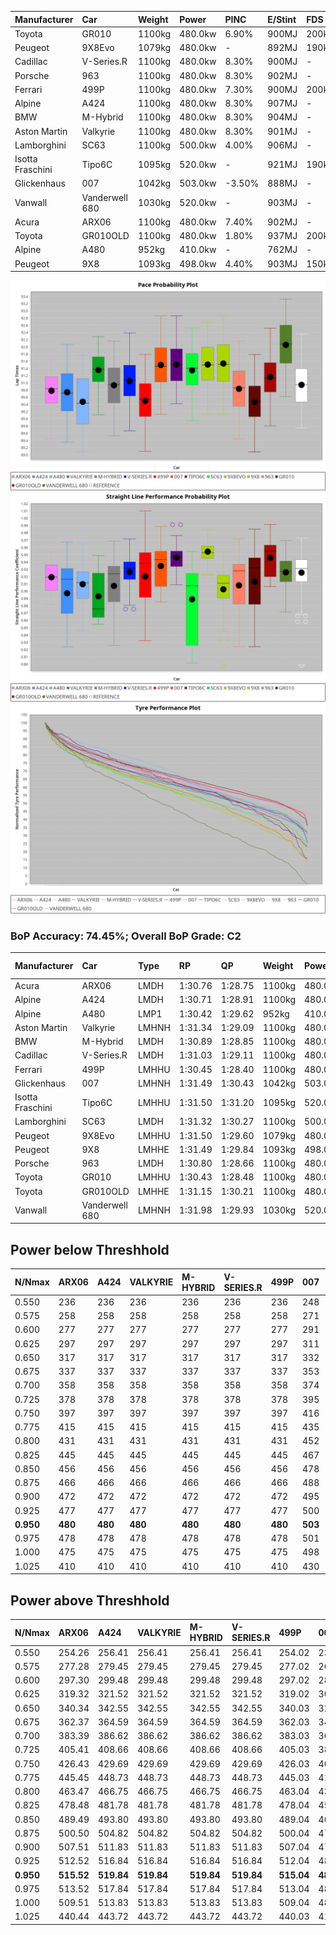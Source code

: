 | Manufacturer     | Car            | Weight | Power   | PINC    | E/Stint | FDS     |
|:-|:-|:-|:-|:-|:-|:-|
| Toyota           | GR010          | 1100kg | 480.0kw | 6.90%   | 900MJ   | 200kph  |
| Peugeot          | 9X8Evo         | 1079kg | 480.0kw |    -    | 892MJ   | 190kph  |
| Cadillac         | V-Series.R     | 1100kg | 480.0kw | 8.30%   | 900MJ   |    -    |
| Porsche          | 963            | 1100kg | 480.0kw | 8.30%   | 902MJ   |    -    |
| Ferrari          | 499P           | 1100kg | 480.0kw | 7.30%   | 900MJ   | 200kph  |
| Alpine           | A424           | 1100kg | 480.0kw | 8.30%   | 907MJ   |    -    |
| BMW              | M-Hybrid       | 1100kg | 480.0kw | 8.30%   | 904MJ   |    -    |
| Aston Martin     | Valkyrie       | 1100kg | 480.0kw | 8.30%   | 901MJ   |    -    |
| Lamborghini      | SC63           | 1100kg | 500.0kw | 4.00%   | 906MJ   |    -    |
| Isotta Fraschini | Tipo6C         | 1095kg | 520.0kw |    -    | 921MJ   | 190kph  |
| Glickenhaus      | 007            | 1042kg | 503.0kw | -3.50%  | 888MJ   |    -    |
| Vanwall          | Vanderwell 680 | 1030kg | 520.0kw |    -    | 903MJ   |    -    |
| Acura            | ARX06          | 1100kg | 480.0kw | 7.40%   | 902MJ   |    -    |
| Toyota           | GR010OLD       | 1100kg | 480.0kw | 1.80%   | 937MJ   | 200kph  |
| Alpine           | A480           | 952kg  | 410.0kw |    -    | 762MJ   |    -    |
| Peugeot          | 9X8            | 1093kg | 498.0kw | 4.40%   | 903MJ   | 150kph  |

![PACECHART](./IMG/AUTO.png)
![STRAIGHTLINEPERFORMANCECHART](./IMG/AUTO_sp.png)
![TYREPERFORMANCECHART](./IMG/AUTO_tw.png)

### BoP Accuracy: 74.45%; Overall BoP Grade: C2
| Manufacturer     | Car            | Type  | RP      | QP      | Weight | Power¹  | Threshhold | PINC    | Power²   | E/Stint | AVG Vmax  | FDS     | RDLC | L/Stint | BOP-Grade | Model Accuracy | Model Points | Match% | SimDiff |
|:-|:-|:-|:-|:-|:-|:-|:-|:-|:-|:-|:-|:-|:-|:-|:-|:-|:-|:-|:-|
| Acura            | ARX06          | LMDH  | 1:30.76 | 1:28.75 | 1100kg | 480.0kw | 210.0kph   | 7.40%   | 515.50kw |  902MJ  | 306.52kph |    -    | 0.98 | 40      | -D1       | 100.00%        | 996          | 68.35% | #       |
| Alpine           | A424           | LMDH  | 1:30.71 | 1:28.91 | 1100kg | 480.0kw | 210.0kph   | 8.30%   | 519.80kw |  907MJ  | 303.17kph |    -    | 0.98 | 40      | -B2       | 96.10%         | 2390         | 81.69% | #       |
| Alpine           | A480           | LMP1  | 1:30.42 | 1:29.62 |  952kg | 410.0kw | 210.0kph   |    -    | 410.00kw |  762MJ  | 303.07kph |    -    | 0.98 | 37      | -D2       | 95.62%         | 1701         | 64.18% | +0.70   |
| Aston Martin     | Valkyrie       | LMHNH | 1:31.34 | 1:29.09 | 1100kg | 480.0kw | 210.0kph   | 8.30%   | 519.80kw |  901MJ  | 302.50kph |    -    | 0.98 | 40      | +D1       | 100.00%        | 466          | 68.56% | #       |
| BMW              | M-Hybrid       | LMDH  | 1:30.89 | 1:28.85 | 1100kg | 480.0kw | 210.0kph   | 8.30%   | 519.80kw |  904MJ  | 304.87kph |    -    | 0.98 | 40      | -B1       | 100.00%        | 3339         | 88.51% | #       |
| Cadillac         | V-Series.R     | LMDH  | 1:31.03 | 1:29.11 | 1100kg | 480.0kw | 210.0kph   | 8.30%   | 519.80kw |  900MJ  | 306.62kph |    -    | 0.98 | 40      | ~A1       | 99.56%         | 5841         | 99.57% | #       |
| Ferrari          | 499P           | LMHHU | 1:30.45 | 1:28.40 | 1100kg | 480.0kw | 210.0kph   | 7.30%   | 515.00kw |  900MJ  | 306.66kph | 200kph  | 1.01 | 40      | -D2       | 99.57%         | 7417         | 64.29% | #       |
| Glickenhaus      | 007            | LMHNH | 1:31.49 | 1:30.43 | 1042kg | 503.0kw | 210.0kph   | -3.50%  | 485.40kw |  888MJ  | 310.21kph |    -    | 0.95 | 40      | +C2       | 93.90%         | 2170         | 74.08% | #       |
| Isotta Fraschini | Tipo6C         | LMHHU | 1:31.50 | 1:31.20 | 1095kg | 520.0kw | 210.0kph   |    -    | 520.00kw |  921MJ  | 309.43kph | 190kph  | 1.02 | 40      | +E1       | 100.00%        | 132          | 57.77% | #       |
| Lamborghini      | SC63           | LMDH  | 1:31.32 | 1:30.27 | 1100kg | 500.0kw | 210.0kph   | 4.00%   | 520.00kw |  906MJ  | 302.33kph |    -    | 1.01 | 40      | +B1       | 100.00%        | 784          | 89.57% | #       |
| Peugeot          | 9X8Evo         | LMHHU | 1:31.50 | 1:29.60 | 1079kg | 480.0kw | 210.0kph   |    -    | 480.00kw |  892MJ  | 309.76kph | 190kph  | 0.98 | 40      | +D1       | 100.00%        | 1891         | 66.61% | #       |
| Peugeot          | 9X8            | LMHHE | 1:31.49 | 1:29.84 | 1093kg | 498.0kw | 210.0kph   | 4.40%   | 519.90kw |  903MJ  | 303.43kph | 150kph  | 0.98 | 40      | +C1       | 99.96%         | 4579         | 76.19% | +1.86   |
| Porsche          | 963            | LMDH  | 1:30.80 | 1:28.66 | 1100kg | 480.0kw | 210.0kph   | 8.30%   | 519.80kw |  902MJ  | 305.00kph |    -    | 0.98 | 40      | -B1       | 98.39%         | 16118        | 86.46% | #       |
| Toyota           | GR010          | LMHHU | 1:30.43 | 1:28.48 | 1100kg | 480.0kw | 210.0kph   | 6.90%   | 513.10kw |  900MJ  | 305.31kph | 200kph  | 1.01 | 40      | -D2       | 99.90%         | 5196         | 63.53% | #       |
| Toyota           | GR010OLD       | LMHHE | 1:31.15 | 1:30.21 | 1100kg | 480.0kw | 210.0kph   | 1.80%   | 488.60kw |  937MJ  | 308.63kph | 200kph  | 1.00 | 40      | +B2       | 97.31%         | 905          | 83.24% | #       |
| Vanwall          | Vanderwell 680 | LMHNH | 1:31.98 | 1:29.93 | 1030kg | 520.0kw | 0.0kph     |    -    | 520.00kw |  903MJ  | 312.78kph |    -    | 1.01 | 40      | +E1       | 98.91%         | 543          | 58.67% | +1.62   |

## Power below Threshhold
| N/Nmax    | ARX06   | A424    | VALKYRIE | M-HYBRID | V-SERIES.R | 499P    | 007     | TIPO6C  | SC63    | 9X8EVO  | 9X8     | 963     | GR010   | GR010OLD | VANDERWELL 680 | ​     | RPM      | A480       |
|:-|:-|:-|:-|:-|:-|:-|:-|:-|:-|:-|:-|:-|:-|:-|:-|:-|:-|:-|
|  0.550    |  236    |  236    |  236     |  236     |  236       |  236    |  248    |  256    |  246    |  236    |  245    |  236    |  236    |  236     |  256           |  ​    |   --     |   -        |
|  0.575    |  258    |  258    |  258     |  258     |  258       |  258    |  271    |  279    |  269    |  258    |  268    |  258    |  258    |  258     |  279           |  ​    |   --     |   -        |
|  0.600    |  277    |  277    |  277     |  277     |  277       |  277    |  291    |  300    |  289    |  277    |  288    |  277    |  277    |  277     |  300           |  ​    |   --     |   -        |
|  0.625    |  297    |  297    |  297     |  297     |  297       |  297    |  311    |  322    |  309    |  297    |  308    |  297    |  297    |  297     |  322           |  ​    |   --     |   -        |
|  0.650    |  317    |  317    |  317     |  317     |  317       |  317    |  332    |  343    |  330    |  317    |  329    |  317    |  317    |  317     |  343           |  ​    |   --     |   -        |
|  0.675    |  337    |  337    |  337     |  337     |  337       |  337    |  353    |  365    |  351    |  337    |  350    |  337    |  337    |  337     |  365           |  ​    |   --     |   -        |
|  0.700    |  358    |  358    |  358     |  358     |  358       |  358    |  374    |  387    |  372    |  358    |  371    |  358    |  358    |  358     |  387           |  ​    |   --     |   -        |
|  0.725    |  378    |  378    |  378     |  378     |  378       |  378    |  395    |  409    |  393    |  378    |  392    |  378    |  378    |  378     |  409           |  ​    |   --     |   -        |
|  0.750    |  397    |  397    |  397     |  397     |  397       |  397    |  416    |  430    |  413    |  397    |  411    |  397    |  397    |  397     |  430           |  ​    |   --     |   -        |
|  0.775    |  415    |  415    |  415     |  415     |  415       |  415    |  435    |  449    |  432    |  415    |  430    |  415    |  415    |  415     |  449           |  ​    |  5000    |  -3213569  |
|  0.800    |  431    |  431    |  431     |  431     |  431       |  431    |  452    |  467    |  449    |  431    |  447    |  431    |  431    |  431     |  467           |  ​    |  5500    |  -3499979  |
|  0.825    |  445    |  445    |  445     |  445     |  445       |  445    |  467    |  482    |  464    |  445    |  462    |  445    |  445    |  445     |  482           |  ​    |  5999    |  -3800400  |
|  0.850    |  456    |  456    |  456     |  456     |  456       |  456    |  478    |  494    |  475    |  456    |  473    |  456    |  456    |  456     |  494           |  ​    |  6499    |  -4114832  |
|  0.875    |  466    |  466    |  466     |  466     |  466       |  466    |  488    |  505    |  485    |  466    |  483    |  466    |  466    |  466     |  505           |  ​    |  7000    |  -4443276  |
|  0.900    |  472    |  472    |  472     |  472     |  472       |  472    |  495    |  512    |  492    |  472    |  490    |  472    |  472    |  472     |  512           |  ​    |  7500    |  -4785730  |
|  0.925    |  477    |  477    |  477     |  477     |  477       |  477    |  500    |  517    |  497    |  477    |  495    |  477    |  477    |  477     |  517           |  ​    |  8000    |  407       |
| **0.950** | **480** | **480** | **480**  | **480**  | **480**    | **480** | **503** | **520** | **500** | **480** | **498** | **480** | **480** | **480**  | **520**        | **​** | **8499** | **410**    |
|  0.975    |  478    |  478    |  478     |  478     |  478       |  478    |  501    |  518    |  498    |  478    |  496    |  478    |  478    |  478     |  518           |  ​    |  9000    |  205       |
|  1.000    |  475    |  475    |  475     |  475     |  475       |  475    |  498    |  514    |  495    |  475    |  493    |  475    |  475    |  475     |  514           |  ​    |   --     |   -        |
|  1.025    |  410    |  410    |  410     |  410     |  410       |  410    |  430    |  444    |  427    |  410    |  425    |  410    |  410    |  410     |  444           |  ​    |   --     |   -        |

## Power above Threshhold
| N/Nmax    | ARX06      | A424       | VALKYRIE   | M-HYBRID   | V-SERIES.R | 499P       | 007        | TIPO6C  | SC63    | 9X8EVO  | 9X8        | 963        | GR010      | GR010OLD   | VANDERWELL 680 | ​     | RPM      | A480       |
|:-|:-|:-|:-|:-|:-|:-|:-|:-|:-|:-|:-|:-|:-|:-|:-|:-|:-|:-|
|  0.550    |  254.26    |  256.41    |  256.41    |  256.41    |  256.41    |  254.02    |  239.19    |  256    |  256    |  236    |  256.45    |  256.41    |  253.06    |  240.31    |  256           |  ​    |   --     |   -        |
|  0.575    |  277.28    |  279.45    |  279.45    |  279.45    |  279.45    |  277.02    |  261.21    |  279    |  279    |  258    |  279.49    |  279.45    |  276.06    |  262.34    |  279           |  ​    |   --     |   -        |
|  0.600    |  297.30    |  299.48    |  299.48    |  299.48    |  299.48    |  297.02    |  280.23    |  300    |  300    |  277    |  299.53    |  299.48    |  296.07    |  282.37    |  300           |  ​    |   --     |   -        |
|  0.625    |  319.32    |  321.52    |  321.52    |  321.52    |  321.52    |  319.02    |  300.24    |  322    |  322    |  297    |  321.56    |  321.52    |  317.07    |  302.40    |  322           |  ​    |   --     |   -        |
|  0.650    |  340.34    |  342.55    |  342.55    |  342.55    |  342.55    |  340.03    |  320.26    |  343    |  343    |  317    |  342.60    |  342.55    |  338.08    |  322.42    |  343           |  ​    |   --     |   -        |
|  0.675    |  362.37    |  364.59    |  364.59    |  364.59    |  364.59    |  362.03    |  341.28    |  365    |  365    |  337    |  364.64    |  364.59    |  360.08    |  343.45    |  365           |  ​    |   --     |   -        |
|  0.700    |  383.39    |  386.62    |  386.62    |  386.62    |  386.62    |  383.03    |  362.29    |  387    |  387    |  358    |  386.68    |  386.62    |  382.09    |  364.48    |  387           |  ​    |   --     |   -        |
|  0.725    |  405.41    |  408.66    |  408.66    |  408.66    |  408.66    |  405.03    |  382.31    |  409    |  409    |  378    |  408.72    |  408.66    |  403.09    |  384.50    |  409           |  ​    |   --     |   -        |
|  0.750    |  426.43    |  429.69    |  429.69    |  429.69    |  429.69    |  426.03    |  401.33    |  430    |  430    |  397    |  429.75    |  429.69    |  424.10    |  403.53    |  430           |  ​    |   --     |   -        |
|  0.775    |  445.45    |  448.73    |  448.73    |  448.73    |  448.73    |  445.03    |  419.34    |  449    |  449    |  415    |  448.79    |  448.73    |  443.10    |  422.55    |  449           |  ​    |  5000    |  -3213569  |
|  0.800    |  463.47    |  466.75    |  466.75    |  466.75    |  466.75    |  463.04    |  436.36    |  467    |  467    |  431    |  466.82    |  466.75    |  461.11    |  438.57    |  467           |  ​    |  5500    |  -3499979  |
|  0.825    |  478.48    |  481.78    |  481.78    |  481.78    |  481.78    |  478.04    |  450.37    |  482    |  482    |  445    |  481.85    |  481.78    |  476.11    |  453.59    |  482           |  ​    |  5999    |  -3800400  |
|  0.850    |  489.49    |  493.80    |  493.80    |  493.80    |  493.80    |  489.04    |  461.38    |  494    |  494    |  456    |  493.87    |  493.80    |  487.11    |  464.61    |  494           |  ​    |  6499    |  -4114832  |
|  0.875    |  500.50    |  504.82    |  504.82    |  504.82    |  504.82    |  500.04    |  471.38    |  505    |  505    |  466    |  504.89    |  504.82    |  498.12    |  474.62    |  505           |  ​    |  7000    |  -4443276  |
|  0.900    |  507.51    |  511.83    |  511.83    |  511.83    |  511.83    |  507.04    |  477.39    |  512    |  512    |  472    |  511.90    |  511.83    |  505.12    |  480.63    |  512           |  ​    |  7500    |  -4785730  |
|  0.925    |  512.52    |  516.84    |  516.84    |  516.84    |  516.84    |  512.04    |  482.39    |  517    |  517    |  477    |  516.91    |  516.84    |  510.12    |  485.64    |  517           |  ​    |  8000    |  407       |
| **0.950** | **515.52** | **519.84** | **519.84** | **519.84** | **519.84** | **515.04** | **485.40** | **520** | **520** | **480** | **519.91** | **519.84** | **513.12** | **488.64** | **520**        | **​** | **8499** | **410**    |
|  0.975    |  513.52    |  517.84    |  517.84    |  517.84    |  517.84    |  513.04    |  483.39    |  518    |  518    |  478    |  517.91    |  517.84    |  511.12    |  486.64    |  518           |  ​    |  9000    |  205       |
|  1.000    |  509.51    |  513.83    |  513.83    |  513.83    |  513.83    |  509.04    |  480.39    |  514    |  514    |  475    |  513.90    |  513.83    |  507.12    |  483.63    |  514           |  ​    |   --     |   -        |
|  1.025    |  440.44    |  443.72    |  443.72    |  443.72    |  443.72    |  440.03    |  414.34    |  444    |  444    |  410    |  443.78    |  443.72    |  438.10    |  417.55    |  444           |  ​    |   --     |   -        |
